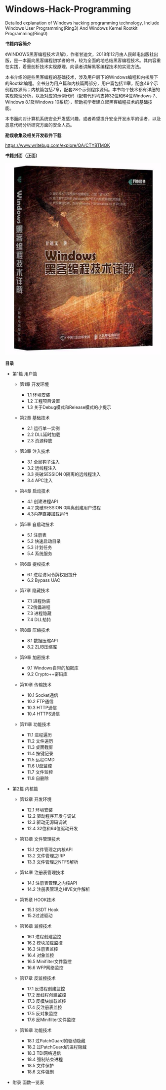 # Windows-Hack-Programming

Detailed explanation of Windows hacking programming technology, Include Windows User Programming(Ring3) And Windows Kernel Rootkit Programming(Ring0)

**书籍内容简介**

《WINDOWS黑客编程技术详解》，作者甘迪文，2018年12月由人民邮电出版社出版，是一本面向黑客编程初学者的书，较为全面的地总结黑客编程技术。其内容重在实践，着重剖析技术实现原理，向读者讲解黑客编程技术的实现方法。

本书介绍的是些黑客编程的基础技术，涉及用户层下的Windows编程和内核层下的Rootkit编程。全书分为用户篇和内核篇两部分，用户篇包括11章，配套49个示例程序源码；内核篇包括7章，配套28个示例程序源码。本书每个技术都有详细的实现原理分析，以及对应的示例代码（配套代码均支持32位和64位Windows 7、Windows 8.1及Windows 10系统），帮助初学者建立起黑客编程技术的基础技能。

本书面向对计算机系统安全开发感兴趣，或者希望提升安全开发水平的读者，以及恶意代码分析研究方面的安全人员。

**勘误收集及相关开发软件下载**

https://www.writebug.com/explore/QA/CTYBTMQK

**书籍封面（正面）**

![book](./book.jpg)

**目录**

- 第1篇 用户篇

  - 第1章 开发环境
    - 1.1 环境安装
    - 1.2 工程项目设置
    - 1.3 关于Debug模式和Release模式的小提示

  - 第2章 基础技术
    - 2.1 运行单一实例
    - 2.2 DLL延时加载
    - 2.3 资源释放

  - 第3章 注入技术
    - 3.1 全局钩子注入
    - 3.2 远线程注入
    - 3.3 突破SESSION 0隔离的远线程注入
    - 3.4 APC注入

  - 第4章 启动技术
    - 4.1 创建进程API
    - 4.2 突破SESSION 0隔离创建用户进程
    - 4.3内存直接加载运行

  - 第5章 自启动技术
    - 5.1 注册表
    - 5.2 快速启动目录
    - 5.3 计划任务
    - 5.4 系统服务

  - 第6章 提权技术
    - 6.1 进程访问令牌权限提升
    - 6.2 Bypass UAC

  - 第7章 隐藏技术
    - 7.1 进程伪装
    - 7.2傀儡进程
    - 7.3 进程隐藏
    - 7.4 DLL劫持

  - 第8章 压缩技术
    - 8.1 数据压缩API
    - 8.2 ZLIB压缩库

  - 第9章 加密技术
    - 9.1 Windows自带的加密库
    - 9.2 Crypto++密码库

  - 第10章 传输技术
    - 10.1 Socket通信
    - 10.2 FTP通信
    - 10.3 HTTP通信
    - 10.4 HTTPS通信

  - 第11章 功能技术
    - 11.1 进程遍历
    - 11.2 文件遍历
    - 11.3 桌面截屏
    - 11.4 按键记录
    - 11.5 远程CMD
    - 11.6 U盘监控
    - 11.7 文件监控
    - 11.8 自删除

- 第2篇 内核篇

  - 第12章 开发环境
    - 12.1 环境安装
    - 12.2 驱动程序开发与调试
    - 12.3 驱动无源码调试
    - 12.4 32位和64位驱动开发

  - 第13章 文件管理技术
    - 13.1 文件管理之内核API
    - 13.2 文件管理之IRP
    - 13.3 文件管理之NTFS解析

  - 第14章 注册表管理技术
    - 14.1 注册表管理之内核API
    - 14.2 注册表管理之HIVE文件解析

  - 第15章 HOOK技术
    - 15.1 SSDT Hook
    - 15.2过滤驱动

  - 第16章 监控技术
    - 16.1 进程创建监控
    - 16.2 模块加载监控
    - 16.3 注册表监控
    - 16.4 对象监控
    - 16.5 Minifilter文件监控
    - 16.6 WFP网络监控

  - 第17章 反监控技术
    - 17.1 反进程创建监控
    - 17.2 反线程创建监控
    - 17.3 反模块加载监控
    - 17.4 反注册表监控
    - 17.5 反对象监控
    - 17.6 反Minifilter文件监控

  - 第18章 功能技术
    - 18.1 过PatchGuard的驱动隐藏
    - 18.2 过PatchGuard的进程隐藏
    - 18.3 TDI网络通信
    - 18.4 强制结束进程
    - 18.5 文件保护
    - 18.6 文件强删

- 附录 函数一览表



